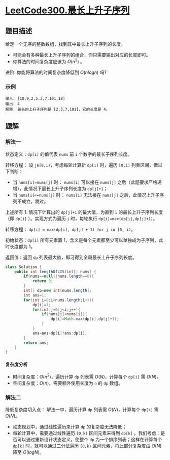 # [LeetCode300.最长上升子序列](https://leetcode-cn.com/problems/longest-increasing-subsequence/)
## 题目描述
给定一个无序的整数数组，找到其中最长上升子序列的长度。
- 可能会有多种最长上升子序列的组合，你只需要输出对应的长度即可。
- 你算法的时间复杂度应该为 $O(n^2)$ 。

进阶: 你能将算法的时间复杂度降低到 $O(nlogn)$ 吗?
### 示例
```
输入: [10,9,2,5,3,7,101,18]
输出: 4 
解释: 最长的上升子序列是 [2,3,7,101]，它的长度是 4。
```
## 题解
### 解法一
状态定义：`dp[i]` 的值代表 `nums` 前 `i` 个数字的最长子序列长度。

转移方程： 设 `j∈[0,i)`，考虑每轮计算新 `dp[i]` 时，遍历 `[0,i)` 列表区间，做以下判断：

- 当 `nums[i]>nums[j]` 时： `nums[i]` 可以接在 `nums[j]` 之后（此题要求严格递增），此情况下最长上升子序列长度为 `dp[j]+1`；
- 当 `nums[i]<=nums[j]` 时： `nums[i]` 无法接在 `nums[j]` 之后，此情况上升子序列不成立，跳过。

上述所有 1. 情况下计算出的 `dp[j]+1` 的最大值，为直到 `i` 的最长上升子序列长度（即 `dp[i]` ）。实现方式为遍历 `j` 时，每轮执行 `dp[i]=max(dp[i],dp[j]+1)`。

转移方程： `dp[i] = max(dp[i], dp[j] + 1) for j in [0, i)`。

初始状态：`dp[i]` 所有元素置 1，含义是每个元素都至少可以单独成为子序列，此时长度都为 1。

返回值：返回 `dp` 列表最大值，即可得到全局最长上升子序列长度。

```java
class Solution {
    public int lengthOfLIS(int[] nums) {
        if(nums==null||nums.length==0){
            return 0;
        }
        int[] dp=new int[nums.length];
        int ans=1;
        for(int i=0;i<nums.length;i++){
            dp[i]=1;
            for(int j=0;j<i;j++){
                if(nums[j]<nums[i]){
                    dp[i]=Math.max(dp[i],dp[j]+1);
                }
            }
            ans=ans>dp[i]?ans:dp[i];
        }
        return ans;
    }
}
```
#### 复杂度分析
- 时间复杂度：$O(n^2)$，遍历计算 `dp` 列表需 $O(N)$，计算每个 `dp[i]` 需 $O(N)$。
- 空间复杂度：$O(n)$，需要额外使用长度为 `n` 的 `dp` 数组。
### 解法二
降低复杂度切入点： 解法一中，遍历计算 `dp` 列表需 $O(N)$，计算每个 `dp[k]` 需 $O(N)$。

- 动态规划中，通过线性遍历来计算 `dp` 的复杂度无法降低；
- 每轮计算中，需要通过线性遍历 `[0,k)` 区间元素来得到 `dp[k]` 。我们考虑：是否可以通过重新设计状态定义，使整个 `dp` 为一个排序列表；这样在计算每个 `dp[k]` 时，就可以通过二分法遍历 `[0,k)` 区间元素，将此部分复杂度由 $O(N)$ 降至 $O(logN)$。






